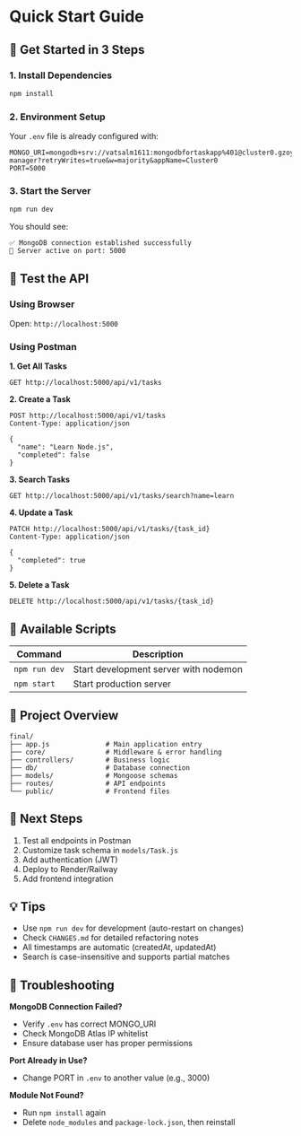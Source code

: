 # Quick Start Guide

## 🚀 Get Started in 3 Steps

### 1. Install Dependencies
```bash
npm install
```

### 2. Environment Setup
Your `.env` file is already configured with:
```
MONGO_URI=mongodb+srv://vatsalm1611:mongodbfortaskapp%401@cluster0.gzoyd8i.mongodb.net/task-manager?retryWrites=true&w=majority&appName=Cluster0
PORT=5000
```

### 3. Start the Server
```bash
npm run dev
```

You should see:
```
✅ MongoDB connection established successfully
🚀 Server active on port: 5000
```

## 📝 Test the API

### Using Browser
Open: `http://localhost:5000`

### Using Postman

**1. Get All Tasks**
```
GET http://localhost:5000/api/v1/tasks
```

**2. Create a Task**
```
POST http://localhost:5000/api/v1/tasks
Content-Type: application/json

{
  "name": "Learn Node.js",
  "completed": false
}
```

**3. Search Tasks**
```
GET http://localhost:5000/api/v1/tasks/search?name=learn
```

**4. Update a Task**
```
PATCH http://localhost:5000/api/v1/tasks/{task_id}
Content-Type: application/json

{
  "completed": true
}
```

**5. Delete a Task**
```
DELETE http://localhost:5000/api/v1/tasks/{task_id}
```

## 🔧 Available Scripts

| Command | Description |
|---------|-------------|
| `npm run dev` | Start development server with nodemon |
| `npm start` | Start production server |

## 📂 Project Overview

```
final/
├── app.js              # Main application entry
├── core/               # Middleware & error handling
├── controllers/        # Business logic
├── db/                 # Database connection
├── models/             # Mongoose schemas
├── routes/             # API endpoints
└── public/             # Frontend files
```

## 🎯 Next Steps

1. Test all endpoints in Postman
2. Customize task schema in `models/Task.js`
3. Add authentication (JWT)
4. Deploy to Render/Railway
5. Add frontend integration

## 💡 Tips

- Use `npm run dev` for development (auto-restart on changes)
- Check `CHANGES.md` for detailed refactoring notes
- All timestamps are automatic (createdAt, updatedAt)
- Search is case-insensitive and supports partial matches

## 🐛 Troubleshooting

**MongoDB Connection Failed?**
- Verify `.env` has correct MONGO_URI
- Check MongoDB Atlas IP whitelist
- Ensure database user has proper permissions

**Port Already in Use?**
- Change PORT in `.env` to another value (e.g., 3000)

**Module Not Found?**
- Run `npm install` again
- Delete `node_modules` and `package-lock.json`, then reinstall
